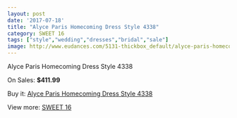 ```yaml
---
layout: post
date: '2017-07-18'
title: "Alyce Paris Homecoming Dress Style 4338"
category: SWEET 16
tags: ["style","wedding","dresses","bridal","sale"]
image: http://www.eudances.com/5131-thickbox_default/alyce-paris-homecoming-dress-style-4338.jpg
---
```

Alyce Paris Homecoming Dress Style 4338

On Sales: **$411.99**
<a href="https://www.eudances.com/en/sweet-16/1731-alyce-paris-homecoming-dress-style-4338.html"><amp-img layout="responsive" width="600" height="600" src="//www.eudances.com/5131-thickbox_default/alyce-paris-homecoming-dress-style-4338.jpg" alt="Alyce Paris Homecoming Dress Style 4338 0" /></a>
<a href="https://www.eudances.com/en/sweet-16/1731-alyce-paris-homecoming-dress-style-4338.html"><amp-img layout="responsive" width="600" height="600" src="//www.eudances.com/5135-thickbox_default/alyce-paris-homecoming-dress-style-4338.jpg" alt="Alyce Paris Homecoming Dress Style 4338 1" /></a>
<a href="https://www.eudances.com/en/sweet-16/1731-alyce-paris-homecoming-dress-style-4338.html"><amp-img layout="responsive" width="600" height="600" src="//www.eudances.com/5134-thickbox_default/alyce-paris-homecoming-dress-style-4338.jpg" alt="Alyce Paris Homecoming Dress Style 4338 2" /></a>
<a href="https://www.eudances.com/en/sweet-16/1731-alyce-paris-homecoming-dress-style-4338.html"><amp-img layout="responsive" width="600" height="600" src="//www.eudances.com/5133-thickbox_default/alyce-paris-homecoming-dress-style-4338.jpg" alt="Alyce Paris Homecoming Dress Style 4338 3" /></a>
<a href="https://www.eudances.com/en/sweet-16/1731-alyce-paris-homecoming-dress-style-4338.html"><amp-img layout="responsive" width="600" height="600" src="//www.eudances.com/5132-thickbox_default/alyce-paris-homecoming-dress-style-4338.jpg" alt="Alyce Paris Homecoming Dress Style 4338 4" /></a>

Buy it: [Alyce Paris Homecoming Dress Style 4338](https://www.eudances.com/en/sweet-16/1731-alyce-paris-homecoming-dress-style-4338.html "Alyce Paris Homecoming Dress Style 4338")

View more: [SWEET 16](https://www.eudances.com/en/18-sweet-16 "SWEET 16")